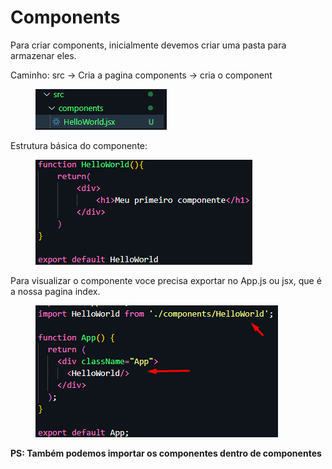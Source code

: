 # Components

Para criar components, inicialmente devemos criar uma pasta para armazenar eles.

Caminho: src -> Cria a pagina components -> cria o component

<div align="left">

<figure><img src=".gitbook/assets/image (16).png" alt=""><figcaption></figcaption></figure>

</div>

Estrutura básica do componente:

<div align="left">

<figure><img src=".gitbook/assets/image (17).png" alt=""><figcaption></figcaption></figure>

</div>

Para visualizar o componente voce precisa exportar no App.js ou jsx, que é a nossa pagina index.

<div align="left">

<figure><img src=".gitbook/assets/image (18).png" alt=""><figcaption></figcaption></figure>

</div>

**PS: Também podemos importar os componentes dentro de componentes**
